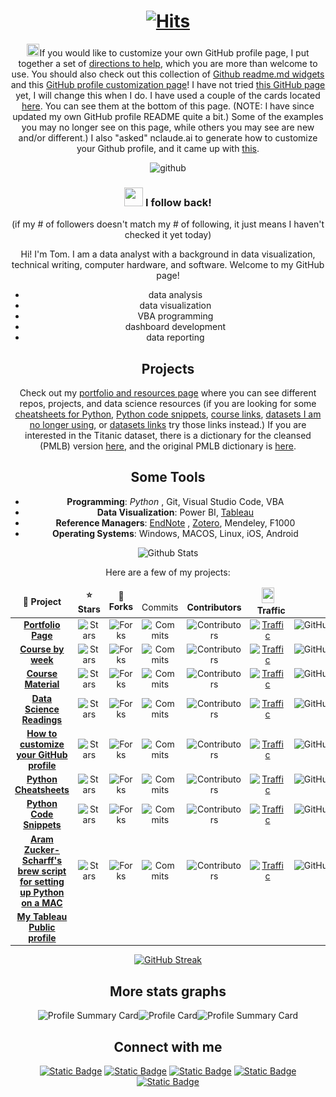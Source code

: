 <!--
// Fullscript:  <script src="https://gist.github.com/ryanlanciaux/3e29e75bd32efee9681c2ab85b99cc6f.js"></script>


// This app initially started from Flavio Copes analytics example
// but diverged quite a bit to generate images as well as track views
// https://flaviocopes.com/count-visits-static-site/

const express = require('express')
const app = express()

// no db - so global var to keep track of count
let counter = 0

function getCountImage(count) {
  // This is not the greatest way for generating an SVG but it'll do for now
  const countArray = count.toString().padStart(6, '0').split('');

  const parts = countArray.reduce((acc, next, index) => `
        ${acc}
        <rect id="Rectangle" fill="#000000" x="${index * 32}" y="0.5" width="29" height="29"></rect>
        <text id="0" font-family="Courier" font-size="24" font-weight="normal" fill="#00FF13">
            <tspan x="${index * 32 + 7}" y="22">${next}</tspan>
        </text>
`, '');
  
  return `<?xml version="1.0" encoding="UTF-8"?>
<svg width="189px" height="30px" viewBox="0 0 189 30" version="1.1" xmlns="http://www.w3.org/2000/svg" xmlns:xlink="http://www.w3.org/1999/xlink">
    <title>Count</title>
    <g id="Page-1" stroke="none" stroke-width="1" fill="none" fill-rule="evenodd">
      ${parts}
    </g>
</svg>
`
}

// get the image
app.get('/count.svg', (req, res) => {
  counter++;
  
  // This helps with GitHub's image cache 
  //   see more: https://rushter.com/counter.svg
  res.set({
  'content-type': 'image/svg+xml',
  'cache-control': 'max-age=0, no-cache, no-store, must-revalidate'
  })
  
  // Send the generated SVG as the result
  res.send(getCountImage(counter));
})

const listener = app.listen(process.env.PORT, () => {
  console.log('Your app is listening on port ' + listener.address().port)
})

The following is a page hits counter which does not seem to be working (I keep it here, so it will continue to count just in case it starts working again):</br> 
[![Hits](https://hits.seeyoufarm.com/api/count/incr/badge.svg?url=https%3A%2F%2Fgithub.com%2Ftzucker02%2F&count_bg=%238E6CC9&title_bg=%23191717&icon=github.svg&icon_color=%23E7E7E7&title=Visitors&edge_flat=false)](https://hits.seeyoufarm.com)
-->


# [![Hits](https://hits.sh/github.com/tzucker02/hits.svg?style=plastis&color=blue&view=today-total&extraCount=512&label=Profile_Views:Today/Total)](https://hits.sh/github.com/tzucker02/hits/)
<!--
*Important to Note: For the hit counter, since it only starts counting once you add it to your profile, I have included the number of visitors who had already visited my profile at the time I added this counter.*


# ![](https://komarev.com/ghpvc/?username=tzucker02&color=blueviolet&style=plastic&base=300)

# You are Visitor #:  ![Visitor Count](https://profile-counter.glitch.me/tzucker02/count.svg)
-->
<img src="https://encrypted-tbn0.gstatic.com/images?q=tbn:ANd9GcSGlQXWqbQZJOfxE7MtMvIs9--VPgCp-dHPGA&s" height="20" width="20"></a>If you would like to customize your own GitHub profile page, I put together a set of [directions to help](https://github.com/tzucker02/How-to-customize-your-GitHub-profile/raw/main/profile_customization.pdf), which you are more than welcome to use. You should also check out this collection of [Github readme.md widgets](https://github.com/madushadhanushka/github-readme) and this [GitHub profile customization page](https://docs.github.com/en/account-and-profile/setting-up-and-managing-your-github-profile/customizing-your-profile/personalizing-your-profile)!  I have not tried [this GitHub page](https://docs.github.com/en/get-started/start-your-journey/setting-up-your-profile) yet, I will change this when I do. I have used a couple of the cards located [here](https://github.com/vn7n24fzkq/github-profile-summary-cards). You can see them at the bottom of this page. (NOTE: I have since updated my own GitHub profile README quite a bit.)  Some of the examples you may no longer see on this page, while others you may see are new and/or different.) I also "asked" nclaude.ai to generate how to customize your Github profile, and it came up with [this](https://github.com/tzucker02/customization/blob/main/README.md).

<!--
https://hits-app.vercel.app/hits?url=https://github.com/tzucker02/
-->
![github](https://github.com/user-attachments/assets/38faefe1-f176-4a18-9d24-1a1276988253)

<!--
<img src="https://widgetbite.com/banner?title=Tom%20Zucker-Scharff&subtitle=Data%20Analyst%2C%20Visualizer%20%26%20Dashboard%20developer&backgroundpalette=harvest&fontpalette=twilight&titletransform=none&subtitletransform=rotate" width=100% height=100%/>
-->

### <img src="https://cdn.iconscout.com/icon/free/png-256/free-switch-position-icon-download-in-svg-png-gif-file-formats--users-turnover-employee-replace-tiny-pack-user-interface-icons-3381102.png" height="30" width="30"></a> I follow back!  
(if my # of followers doesn't match my # of following, it just means I haven't checked it yet today)

Hi! I'm Tom.  I am a data analyst with a background in data visualization, technical writing, computer hardware, and software.  Welcome to my GitHub page!

- data analysis
- data visualization
- VBA programming
- dashboard development
- data reporting

## Projects

Check out my [portfolio and resources page](https://github.com/tzucker02/Projects/blob/main/README.md) where you can see different repos, projects, and data science resources (if you are looking for some [cheatsheets for Python](https://github.com/tzucker02/Projects/blob/main/Python%20Cheatsheets.md), [Python code snippets](https://github.com/tzucker02/PythonCode/blob/main/README.md),  [course links](https://github.com/tzucker02/course_material/blob/main/README.md), [datasets I am no longer using](https://github.com/tzucker02/Projects/blob/main/Dataset_Sources.md#datasets-I-am-no-longer-using), or [datasets links](https://github.com/tzucker02/Projects/blob/main/Dataset_Sources.md) try those links instead.) If you are interested in the Titanic dataset, there is a dictionary for the cleansed (PMLB) version [here](https://github.com/tzucker02/PythonCode/blob/main/Titanic_dictionary.md), and the original PMLB dictionary is [here](https://github.com/EpistasisLab/pmlb/blob/master/datasets/titanic/metadata.yaml).

## Some Tools

<!--  - Websites: [Resume]() , [Personal]() -->
- **Programming**: *Python* , Git, Visual Studio Code, VBA
- **Data Visualization**: Power BI, [Tableau](https://public.tableau.com/app/profile/thomaszuckerscharff/vizzes)
- **Reference Managers**: [EndNote](https://www.endnote.com) , [Zotero](https://www.zotero.org/tcszucker/library), Mendeley, F1000
- **Operating Systems**: Windows, MACOS, Linux, iOS, Android


<!-- Replace the fields below with the information requested. Remember to remove the encapsulating <> characters. -->

![Github Stats](https://github-readme-stats.vercel.app/api?username=tzucker02&count_private=true&show_icons=true&include_all_commits=true)

Here are a few of my projects:
<table>
  <thead align="center">
    <tr border: none;>
      <td><b>📘 Project</b></td>
      <td><b>⭐ Stars</b></td>
      <td><b>🤝 Forks</b></td>
      <td><b><img src="https://cdn.iconscout.com/icon/premium/png-256-thumb/git-commit-4241545-3517850.png" height="15" width="15">&nbsp;&nbsp;</b>    Commits</b></td>
      <td><b><img src="https://cdn-icons-png.freepik.com/256/15452/15452650.png?semt=ais_hybrid" height="15" width="15">      Contributors</b></td>
      <td><b><img src="https://cdn-icons-png.flaticon.com/256/3161/3161694.png" height="25" width="20">&nbsp;&nbsp;&nbsp;Traffic</b></td>
      <td><b><img src="https://raw.githubusercontent.com/pulsecron/pulse/HEAD/pulse.png" height="15" width="15">&nbsp;&nbsp;&nbsp;&nbsp;&nbsp;&nbsp;&nbsp;&nbsp;&nbsp;&nbsp;&nbsp;&nbsp;&nbsp;&nbsp;&nbsp;&nbsp;&nbsp;Created </b></td>
    </tr>
  </thead>
  <body align="center">
    <div align="center">
    <tr>
      <td><a href="https://github.com/tzucker02/Projects" target="_blank"><b>Portfolio Page</b></a></td>
      <td><img alt="Stars" src="https://img.shields.io/github/stars/tzucker02/Projects?style=flat-square&labelColor=343b41"/></td>
      <td><img alt="Forks" src="https://img.shields.io/github/forks/tzucker02/Projects?style=flat-square&labelColor=343b41"/></td>
      <td><img alt="Commits" src="https://img.shields.io/github/commit-activity/t/tzucker02/Projects?style=plastic"</td>
      <td><img alt="Contributors" src="https://img.shields.io/github/contributors/tzucker02/Projects?style=plastic&cacheSeconds=600"</td>
      <td><a href="https://github.com/tzucker02/Projects/graphs/traffic"><img alt="Traffic" src="https://img.shields.io/badge/Traffic-brown?style=plastic&cacheSeconds=600"</a></td>
      <td><img alt="GitHub Created At" src="https://img.shields.io/github/created-at/tzucker02/Projects"></td>
    </tr>
    <tr>
      <td><a href="https://github.com/tzucker02/Course_content_by_week" target="_blank"><b>Course by week</b></a></td>
      <td><img alt="Stars" src="https://img.shields.io/github/stars/tzucker02/Course_content_by_week?style=flat-square&labelColor=343b41"/></td>
      <td><img alt="Forks" src="https://img.shields.io/github/forks/tzucker02/Course_content_by_week?style=flat-square&labelColor=343b41"/></td>
      <td><img alt="Commits" src="https://img.shields.io/github/commit-activity/t/tzucker02/Course_content_by_week?style=plastic"</td>
      <td><img alt="Contributors" src="https://img.shields.io/github/contributors/tzucker02/Course_content_by_week?style=plastic&cacheSeconds=600"</td>
      <td><a href="https://github.com/tzucker02/Course_content_by_week/graphs/traffic"><img alt="Traffic" src="https://img.shields.io/badge/Traffic-brown?style=plastic&cacheSeconds=600"</a></td>  
      <td><img alt="GitHub Created At" src="https://img.shields.io/github/created-at/tzucker02/Course_content_by_week"></td>
    <!--
      <td><img alt="Commits" src="https://img.shields.io/github/commits/tzucker02/Course_content_by_week?style=flat-square&labelColor=343b41"/></td>
    </tr>
    -->    
    <tr>
      <td><a href="https://github.com/tzucker02/course_material"><b>Course Material</b></a></td>
      <td><img alt="Stars" src="https://img.shields.io/github/stars/tzucker02/course_material?style=flat-square&labelColor=343b41"/></td>
      <td><img alt="Forks" src="https://img.shields.io/github/forks/tzucker02/course_material?style=flat-square&labelColor=343b41"/></td>
      <td><img alt="Commits" src="https://img.shields.io/github/commit-activity/t/tzucker02/course_material?style=plastic"</td>
      <td><img alt="Contributors" src="https://img.shields.io/github/contributors/tzucker02/course_material?style=plastic&cacheSeconds=600"</td>
      <td><a href="https://github.com/tzucker02/course_material/graphs/traffic"><img alt="Traffic" src="https://img.shields.io/badge/Traffic-brown?style=plastic&cacheSeconds=600"</a></td>
      <td><img alt="GitHub Created At" src="https://img.shields.io/github/created-at/tzucker02/course_material"></td>
    </tr>
    <tr>
      <td><a href="https://github.com/tzucker02/Data-science-readings"><b>Data Science Readings</b></a></td>
      <td><img alt="Stars" src="https://img.shields.io/github/stars/tzucker02/Data-science-readings?style=flat-square&labelColor=343b41"/></td>
      <td><img alt="Forks" src="https://img.shields.io/github/forks/tzucker02/Data-science-readings?style=flat-square&labelColor=343b41"/></td>
      <td><img alt="Commits" src="https://img.shields.io/github/commit-activity/t/tzucker02/Data-science-readings?style=plastic"</td>
      <td><img alt="Contributors" src="https://img.shields.io/github/contributors/tzucker02/Data-science-readings?style=plastic&cacheSeconds=600"</td>
      <td><a href="https://github.com/tzucker02/Data-science-readings/graphs/traffic"><img alt="Traffic" src="https://img.shields.io/badge/Traffic-brown?style=plastic&cacheSeconds=600"</a></td>
      <td><img alt="GitHub Created At" src="https://img.shields.io/github/created-at/tzucker02/Data-science-readings"></td>
    </tr>
    <tr>
      <td><a href="https://github.com/tzucker02/How-to-customize-your-GitHub-profile"><b>How to customize your GitHub profile</b></a></td>
      <td><img alt="Stars" src="https://img.shields.io/github/stars/tzucker02/How-to-customize-your-GitHub-profile?style=flat-square&labelColor=343b41"/></td>
      <td><img alt="Forks" src="https://img.shields.io/github/forks/tzucker02/How-to-customize-your-GitHub-profile?style=flat-square&labelColor=343b41"/></td>
      <td><img alt="Commits" src="https://img.shields.io/github/commit-activity/t/tzucker02/How-to-customize-your-GitHub-profile?style=plastic"</td>
      <td><img alt="Contributors" src="https://img.shields.io/github/contributors/tzucker02/How-to-customize-your-GitHub-profile?style=plastic&cacheSeconds=600"</td>
      <td><a href="https://github.com/tzucker02/How-to-customize-your-GitHub-profile/graphs/traffic"><img alt="Traffic" src="https://img.shields.io/badge/Traffic-brown?style=plastic&cacheSeconds=600"</a></td>
      <td><img alt="GitHub Created At" src="https://img.shields.io/github/created-at/tzucker02/How-to-customize-your-GitHub-profile"></td>
      <!--
      [insights for customization repo](https://github.com/tzucker02/How-to-customize-your-GitHub-profile/pulse)
      -->
    </tr>
<!--     <tr>
      <td><a href="https://github.com/tzucker02/dx699_milestone1"><b>DX699 Milestone 1</b></a></td>
      <td><img alt="Stars" src="https://img.shields.io/github/stars/tzucker02/dx699_milestone1?style=flat-square&labelColor=343b41"/></td>
      <td><img alt="Forks" src="https://img.shields.io/github/forks/tzucker02/dx699_milestone1?style=flat-square&labelColor=343b41"/></td>
      <td><img alt="Commits" src="https://img.shields.io/github/commit-activity/t/tzucker02/dx699_milestone1?style=plastic"</td>
      <td><img alt="Contributors" src="https://img.shields.io/github/contributors/tzucker02/dx699_milestone1?style=plastic&cacheSeconds=600"</td>
      <td><a href="https://github.com/tzucker02/dx699_milestone1/graphs/traffic"><img alt="Traffic" src="https://img.shields.io/badge/Traffic-brown?style=plastic&cacheSeconds=600"</a></td>
      <td><img alt="GitHub Created At" src="https://img.shields.io/github/created-at/tzucker02/dx699_milestone1"></td>
    </tr> -->
    <tr>
      <td><a href="https://github.com/tzucker02/Links"><b>Python Cheatsheets</b></a></td>
      <td><img alt="Stars" src="https://img.shields.io/github/stars/tzucker02/Links?style=flat-square&labelColor=343b41"/></td>
      <td><img alt="Forks" src="https://img.shields.io/github/forks/tzucker02/Links?style=flat-square&labelColor=343b41"/></td>
      <td><img alt="Commits" src="https://img.shields.io/github/commit-activity/t/tzucker02/Links?style=plastic"</td>
      <td><img alt="Contributors" src="https://img.shields.io/github/contributors/tzucker02/links?style=plastic&cacheSeconds=600"</td>
      <td><a href="https://github.com/tzucker02/Links/graphs/traffic"><img alt="Traffic" src="https://img.shields.io/badge/Traffic-brown?style=plastic&cacheSeconds=600"</a></td>
      <td><img alt="GitHub Created At" src="https://img.shields.io/github/created-at/tzucker02/Links"></td>
    </tr>
    <tr>
      <td><a href="https://github.com/tzucker02/PythonCode"><b>Python Code Snippets</b></a></td>
      <td><img alt="Stars" src="https://img.shields.io/github/stars/tzucker02/PythonCode?style=flat-square&labelColor=343b41"/></td>
      <td><img alt="Forks" src="https://img.shields.io/github/forks/tzucker02/PythonCode?style=flat-square&labelColor=343b41"/></td>
      <td><img alt="Commits" src="https://img.shields.io/github/commit-activity/t/tzucker02/PythonCode?style=plastic"</td>
      <td><img alt="Contributors" src="https://img.shields.io/github/contributors/tzucker02/PythonCode?style=plastic&cacheSeconds=600"</td>
      <td><a href="https://github.com/tzucker02/PythonCode/graphs/traffic"><img alt="Traffic" src="https://img.shields.io/badge/Traffic-brown?style=plastic&cacheSeconds=600"</a></td>
      <td><img alt="GitHub Created At" src="https://img.shields.io/github/created-at/tzucker02/PythonCode"></td>
    </tr>
    <tr>
      <td><a href="https://github.com/tzucker/scriptfromAJZS"><b>Aram Zucker-Scharff's brew script for setting up Python on a MAC</b></a></td>
      <td><img alt="Stars" src="https://img.shields.io/github/stars/tzucker02/scriptfromAJZS?style=flat-square&labelColor=343b41"/></td>
      <td><img alt="Forks" src="https://img.shields.io/github/forks/tzucker02/scriptfromAJZS?style=flat-square&labelColor=343b41"/></td>
      <td><img alt="Commits" src="https://img.shields.io/github/commit-activity/t/tzucker02/scriptfromAJZS?style=plastic"</td>
      <td><img alt="Contributors" src="https://img.shields.io/github/contributors/tzucker02/scriptfromAJZS?style=plastic&cacheSeconds=600"</td>
      <td><a href="https://github.com/tzucker02/scriptfromAJZS/graphs/traffic"><img alt="Traffic" src="https://img.shields.io/badge/Traffic-brown?style=plastic&cacheSeconds=600"</a></td>
      <td><img alt="GitHub Created At" src="https://img.shields.io/github/created-at/tzucker02/scriptfromAJZS"></td>
    </tr>
    <tr>
      <td cols=4><a href="https://public.tableau.com/app/profile/thomaszuckerscharff/vizzes" target="_blank"><b>My Tableau Public profile</b></a></td>
    </tr>   
    </div>
  </tbody>
</table>

<!-- other counters 
[![Hits](https://hits.seeyoufarm.com/api/count/incr/badge.svg?url=https%3A%2F%2Flinkedin.com%2Fin%2Fthomaszuckerscharff&count_bg=%2328262B&title_bg=%23055090&icon=linkedin.svg&icon_color=%23CEDCE9&title=LinkedIn&edge_flat=false)](https://hits.seeyoufarm.com)
[![Hits](https://hits.seeyoufarm.com/api/count/incr/badge.svg?url=https%3A%2F%2Ffacebook.com%2Ftzuckerscharff&count_bg=%236D6A72&title_bg=%23468FCD&icon=facebook.svg&icon_color=%23FFFFFF&title=Facebook&edge_flat=false)](https://hits.seeyoufarm.com)
[![Hits](https://hits.seeyoufarm.com/api/count/incr/badge.svg?url=https%3A%2F%2Fdiscord.com%2Fchannels%2Ftomzuckerscharff_98477&count_bg=%236D6A72&title_bg=%23BCCAD7&icon=discord.svg&icon_color=%23101011&title=Discord&edge_flat=false)](https://hits.seeyoufarm.com)

[![GitHub Streak](https://github-readme-streak-stats.herokuapp.com/?user=tzucker02&theme=dark)](https://github.com/tzucker02/github-readme-streak-stats)

![Visitors](https://api.visitorbadge.io/api/visitors?path=https%3A%2F%2Fgithub.com%2Ftzucker02&label=VISITORS&countColor=%23d9e3f0&style=plastic&labelStyle=upper)
-->

[![GitHub Streak](https://streak-stats.demolab.com?user=tzucker02)](https://git.io/streak-stats)

<!--

This graphic tends to show older statistics. To see the latest click the gitclear link in the lower right-hand corner.
<a href='https://www.gitclear.com/snap_changelogs/c721b538-61fd-4fc9-bf0e-7542e4f046f3' target='_blank'><img src='https://www.gitclear.com/snap_changelogs/c721b538-61fd-4fc9-bf0e-7542e4f046f3.png' /></a>


[GitHub insights for customization repo](https://github.com/tzucker02/How-to-customize-your-GitHub-profile/pulse)
-->
## More stats graphs
![Profile Summary Card](http://github-profile-summary-cards.vercel.app/api/cards/stats?username=tzucker02&theme=nord_dark)![Profile Card](http://github-profile-summary-cards.vercel.app/api/cards/productive-time?username=tzucker02&theme=nord_dark&utcOffset=-5)![Profile Summary Card](http://github-profile-summary-cards.vercel.app/api/cards/profile-details?username=tzucker02&theme=nord_dark)

<!--
Analytics.pageView = async function (payload) {
  if (payload.uid === 1) {
    return;
  }	
  local.pageViews += 1;
-->


## Connect with me

[![Static Badge](https://img.shields.io/badge/Thomas%20ZuckerScharff-blue?style=plastic&logo=facebook&logoColor=white&logoSize=auto&labelColor=Blue&color=blue&link=https%3A%2F%2Fwww.facebook.com%2Ftzuckerscharff)](https://www.facebook.com/tzuckerscharff)
[![Static Badge](https://img.shields.io/badge/Thomas%20ZuckerScharff-Black?style=plastic&logo=discord&logoColor=white&logoSize=auto&labelColor=black&color=black&link=https%3A%2F%2Fwww.discord.com%2Fchannels%2Ftomzuckerscharff_98477)](https://discord.com/channels/tomzuckerscharff)
[![Static Badge](https://img.shields.io/badge/IN_Thomas%20ZuckerScharff-blue?style=plastic&logoColor=white&link=https%3A%2F%2Fwww.linkedin.com%2Fin%2Fthomaszuckerscharff)](https://www.linkedin.com/in/thomaszuckerscharff)
[![Static Badge](https://img.shields.io/badge/Thomas%20ZuckerScharff-blue?style=plastic&logo=bluesky&logoColor=white&logoSize=auto&cacheSeconds=https%3A%2F%2Fbsky.app%2Fprofile%2Fnewyorkmyc-tzs.bsky.social)](https://bsky.app/profile/newyorkmyc-tzs.bsky.social)
[![Static Badge](https://img.shields.io/badge/Thomas%20ZuckerScharff-purple?style=plastic&logo=udemy&logoColor=white&link=https%3A%2F%2Fwww.udemy.com%2Fuser%2Fthomas-zucker-scharff%2F)](https://www.udemy.com/user/thomas-zucker-scharff)

<!--
## Hey 👋, This is Thomas Zucker-Scharff
[![Gmail Badge](https://img.shields.io/badge/-tzucker@bu.edu-c14438?style=flat&logo=Gmail&logoColor=white&link=mailto:tzucker@bu.edu)](mailto:tzucker@bu.edu) 
[![Linkedin Badge](https://img.shields.io/badge/-thomaszuckerscharff-0072b1?style=flat&logo=Linkedin&logoColor=white&link=https://www.linkedin.com/in/thomaszuckerscharff/)](https://www.linkedin.com/in/thomaszuckerscharff/) [![Github Badge](https://img.shields.io/badge/-tzucker02-grey?style=flat&logo=github&logoColor=white&link=https://github.com/tzucker02/)](https://www.github.com/tzucker02/) [![Twitter Badge](https://img.shields.io/badge/-cyberdad-00acee?style=flat&logo=twitter&logoColor=white&link=https://twitter.com/cyberdad/)](https://www.twitter.com/cyberdad/) <p align='left'>I am a Data analyst, data visualizer and dashboard developer using Power BI and Tableau for visualizations and Python for analysis.</p>
## Some of my Github Stats
<p align=left> <img src=https://komarev.com/ghpvc/?username=tzucker02 alt=tzucker02 /> </p>

[![Github stats](https://github-readme-stats.vercel.app/api?username=tzucker02&show_icons=true&include_all_commits=true)](https://github.com/tzucker02/github-readme-stats)
[![Top Langs](https://github-readme-stats.vercel.app/api/top-langs/?username=tzucker02&layout=compact)](https://github.com/tzucker02/github-readme-stats)
-->
